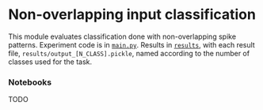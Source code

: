 # Non-overlapping input classification

This module evaluates classification done with non-overlapping spike patterns.
Experiment code is in [`main.py`](./main.py). Results in [`results`](./results), with
each result file, `results/output_[N_CLASS].pickle`, named according to the number
of classes used for the task.

### Notebooks
TODO